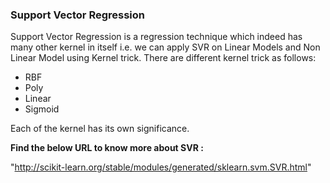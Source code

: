 ### Support Vector Regression

Support Vector Regression is a regression technique which indeed has many other kernel in itself i.e. we can apply
SVR on Linear Models and Non Linear Model using Kernel trick. There are different kernel trick as follows:

* RBF
* Poly
* Linear
* Sigmoid

Each of the kernel has its own significance.

**Find the below URL to know more about SVR :**

"http://scikit-learn.org/stable/modules/generated/sklearn.svm.SVR.html"
